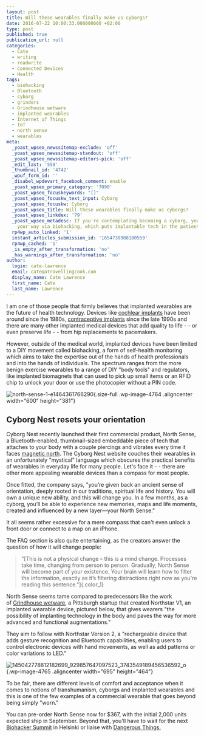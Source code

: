 ```yaml
---
layout: post
title: Will these wearables finally make us cyborgs?
date: 2016-07-22 10:00:33.000000000 +02:00
type: post
published: true
publication_url: null
categories:
  - Cate
  - writing
  - readwrite
  - Connected Devices
  - Health
tags:
  - biohacking
  - Bluetooth
  - cyborg
  - grinders
  - Grindhouse wetware
  - implanted wearables
  - Internet of Things
  - IoT
  - north sense
  - wearables
meta:
  _yoast_wpseo_newssitemap-exclude: 'off'
  _yoast_wpseo_newssitemap-standout: 'off'
  _yoast_wpseo_newssitemap-editors-pick: 'off'
  _edit_last: '550'
  _thumbnail_id: '4742'
  _wpuf_form_id: ''
  _disabel_wpdevart_facebook_comment: enable
  _yoast_wpseo_primary_category: '7090'
  _yoast_wpseo_focuskeywords: "[]"
  _yoast_wpseo_focuskw_text_input: Cyborg
  _yoast_wpseo_focuskw: Cyborg
  _yoast_wpseo_title: Will these wearables finally make us cyborgs?
  _yoast_wpseo_linkdex: '79'
  _yoast_wpseo_metadesc: If you're contemplating becoming a cyborg, you could ease
    your way via biohacking, which puts implantable tech in the patients' hands.
  rp4wp_auto_linked: '1'
  instant_articles_submission_id: '1654739988180559'
  rp4wp_cached: '1'
  _is_empty_after_transformation: 'no'
  _has_warnings_after_transformation: 'no'
author:
  login: cate-lawrence
  email: cate@atravellingcook.com
  display_name: Cate Lawrence
  first_name: Cate
  last_name: Lawrence
---
```

I am one of those people that firmly believes that implanted wearables
are the future of health technology. Devices like [cochlear
implants](https://en.wikipedia.org/wiki/Cochlear_implant) have been
around since the 1980s, [contraceptive
implants](https://en.wikipedia.org/wiki/Etonogestrel_contraceptive_implant)
since the late 1990s and there are many other implanted medical devices
that add quality to life - - or even preserve life - - from hip
replacements to pacemakers.

However, outside of the medical world, implanted devices have been
limited to a DIY movement called biohacking, a form of self-health
monitoring which aims to take the expertise out of the hands of health
professionals and into the hands of individuals. The spectrum ranges
from the more benign exercise wearables to a range of DIY "body tools"
and regulators, like implanted biomagnets that can used to pick up small
items or an RFID chip to unlock your door or use the photocopier without
a PIN code.

![north-sense-1-e1464361766290](rw-import/north-sense-1-e1464361766290.jpg){.size-full
.wp-image-4764 .aligncenter width="600" height="381"}

Cyborg Nest resets your orientation
-----------------------------------

Cyborg Nest recently launched their first commercial product, North
Sense, a Bluetooth-enabled, thumbnail-sized embeddable piece of tech
that attaches to your body with a couple piercings and vibrates every
time it faces [magnetic
north](https://gisgeography.com/magnetic-north-vs-geographic-true-pole/).
The Cyborg Nest website couches their wearables in an unfortunately
"mystical" language which obscures the practical benefits of wearables
in everyday life for many people. Let's face it - - there are other more
appealing wearable devices than a compass for most people.

Once fitted, the company says, "you’re given back an ancient sense of
orientation, deeply rooted in our traditions, spiritual life and
history. You will own a unique new ability, and this will change you. In
a few months, as a cyborg, you’ll be able to experience new memories,
maps and life moments, created and influenced by a new layer—your North
Sense."

It all seems rather excessive for a mere compass that can't even unlock
a front door or connect to a map on an iPhone.

The FAQ section is also quite entertaining, as the creators answer the
question of how it will change people:

> "[This is not a physical change – this is a mind change. Processes
> take time, changing from person to person. Gradually, North Sense will
> become part of your existence. Your brain will learn how to filter the
> information, exactly as it’s filtering distractions right now as
> you're reading this sentence."]{.color_1}

North Sense seems tame compared to predecessors like the work
of [Grindhouse wetware](https://www.grindhousewetware.com/), a Pittsburgh
startup that created Northstar V1, an implanted wearable device,
pictured below, that gives wearers "the possibility of implanting
technology in the body and paves the way for more advanced and
functional augmentations."

They aim to follow with Northstar Version 2, a "rechargeable device that
adds gesture recognition and Bluetooth capabilities, enabling users to
control electronic devices with hand movements, as well as add patterns
or color variations to LED."

![145042778812182699\_929857647097523\_3743549189456536592\_o](rw-import/145042778812182699_929857647097523_3743549189456536592_o-1024x683.jpg){.wp-image-4765
.aligncenter width="695" height="464"}

To be fair, there are different levels of comfort and acceptance when it
comes to notions of transhumanism, cyborgs and implanted wearables and
this is one of the few examples of a commercial wearable that goes
beyond being simply "worn."

You can pre-order North Sense now for \$367, with the initial 2,000
units expected ship in September. Beyond that, you'll have to wait for
the next [Biohacker Summit](https://biohackersummit.com/) in Helsinki or
liaise with [Dangerous Things.](https://dangerousthings.com/)
